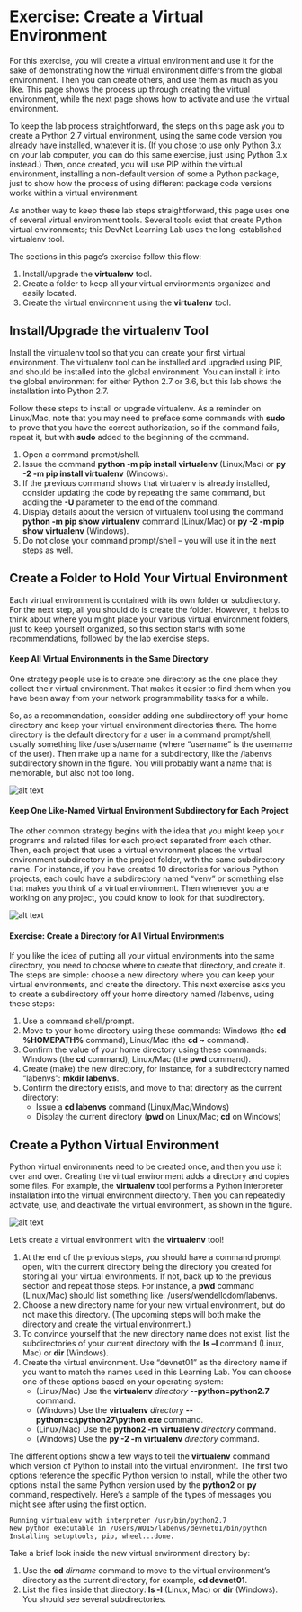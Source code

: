 # Exercise: Create a Virtual Environment

For this exercise, you will create a virtual environment and use it for the sake of demonstrating how the virtual environment differs from the global environment. Then you can create others, and use them as much as you like. This page shows the process up through creating the virtual environment, while the next page shows how to activate and use the virtual environment.

To keep the lab process straightforward, the steps on this page ask you to create a Python 2.7 virtual environment, using the same code version you already have installed, whatever it is. (If you chose to use only Python 3.x on your lab computer, you can do this same exercise, just using Python 3.x instead.) Then, once created, you will use PIP within the virtual environment, installing a non-default version of some a Python package, just to show how the process of using different package code versions works within a virtual environment.

As another way to keep these lab steps straightforward, this page uses one of several virtual environment tools. Several tools exist that create Python virtual environments; this DevNet Learning Lab uses the long-established virtualenv tool.

The sections in this page’s exercise follow this flow:

1.  Install/upgrade the **virtualenv** tool.
2.  Create a folder to keep all your virtual environments organized and easily located.
3.  Create the virtual environment using the **virtualenv** tool.

## Install/Upgrade the virtualenv Tool

Install the virtualenv tool so that you can create your first virtual environment. The virtualenv tool can be installed and upgraded using PIP, and should be installed into the global environment. You can install it into the global environment for either Python 2.7 or 3.6, but this lab shows the installation into Python 2.7.

Follow these steps to install or upgrade virtualenv. As a reminder on Linux/Mac, note that you may need to preface some commands with **sudo** to prove that you have the correct authorization, so if the command fails, repeat it, but with **sudo** added to the beginning of the command.

1.  Open a command prompt/shell.
2.  Issue the command **python -m pip install virtualenv** (Linux/Mac) or **py -2 -m pip install virtualenv** (Windows).
3.  If the previous command shows that virtualenv is already installed, consider updating the code by repeating the same command, but adding the **-U** parameter to the end of the command.
4.  Display details about the version of virtualenv tool using the command **python -m pip show virtualenv** command (Linux/Mac) or **py -2 -m pip show virtualenv** (Windows).
5.  Do not close your command prompt/shell – you will use it in the next steps as well.

## Create a Folder to Hold Your Virtual Environment

Each virtual environment is contained with its own folder or subdirectory. For the next step, all you should do is create the folder. However, it helps to think about where you might place your various virtual environment folders, just to keep yourself organized, so this section starts with some recommendations, followed by the lab exercise steps.

#### Keep All Virtual Environments in the Same Directory

One strategy people use is to create one directory as the one place they collect their virtual environment. That makes it easier to find them when you have been away from your network programmability tasks for a while.

So, as a recommendation, consider adding one subdirectory off your home directory and keep your virtual environment directories there. The home directory is the default directory for a user in a command prompt/shell, usually something like /users/username (where “username” is the username of the user). Then make up a name for a subdirectory, like the /labenvs subdirectory shown in the figure. You will probably want a name that is memorable, but also not too long.

![alt text](/posts/files/02-pip-ve-02-home-lab-pip-virtual-environment/assets/images/Desktop-2-09.png)

#### Keep One Like-Named Virtual Environment Subdirectory for Each Project

The other common strategy begins with the idea that you might keep your programs and related files for each project separated from each other. Then, each project that uses a virtual environment places the virtual environment subdirectory in the project folder, with the same subdirectory name. For instance, if you have created 10 directories for various Python projects, each could have a subdirectory named “venv” or something else that makes you think of a virtual environment. Then whenever you are working on any project, you could know to look for that subdirectory.

![alt text](/posts/files/02-pip-ve-02-home-lab-pip-virtual-environment/assets/images/Desktop-2-10.png)

#### Exercise: Create a Directory for All Virtual Environments

If you like the idea of putting all your virtual environments into the same directory, you need to choose where to create that directory, and create it. The steps are simple: choose a new directory where you can keep your virtual environments, and create the directory. This next exercise asks you to create a subdirectory off your home directory named /labenvs, using these steps:

1.  Use a command shell/prompt.
2.  Move to your home directory using these commands: Windows (the **cd %HOMEPATH%** command), Linux/Mac (the **cd ~** command).
3.  Confirm the value of your home directory using these commands: Windows (the **cd** command), Linux/Mac (the **pwd** command).
4.  Create (make) the new directory, for instance, for a subdirectory named “labenvs”: **mkdir labenvs**.
5.  Confirm the directory exists, and move to that directory as the current directory:
    - Issue a **cd labenvs** command (Linux/Mac/Windows)
    - Display the current directory (**pwd** on Linux/Mac; **cd** on Windows)

## Create a Python Virtual Environment

Python virtual environments need to be created once, and then you use it over and over. Creating the virtual environment adds a directory and copies some files. For example, the **virtualenv** tool performs a Python interpreter installation into the virtual environment directory. Then you can repeatedly activate, use, and deactivate the virtual environment, as shown in the figure.

![alt text](/posts/files/02-pip-ve-02-home-lab-pip-virtual-environment/assets/images/Desktop-2-11.png)

Let’s create a virtual environment with the **virtualenv** tool!

1.  At the end of the previous steps, you should have a command prompt open, with the current directory being the directory you created for storing all your virtual environments. If not, back up to the previous section and repeat those steps. For instance, a **pwd** command (Linux/Mac) should list something like: /users/wendellodom/labenvs.
2.  Choose a new directory name for your new virtual environment, but do not make this directory. (The upcoming steps will both make the directory and create the virtual environment.)
3.  To convince yourself that the new directory name does not exist, list the subdirectories of your current directory with the **ls –l** command (Linux, Mac) or **dir** (Windows).
4.  Create the virtual environment. Use “devnet01” as the directory name if you want to match the names used in this Learning Lab. You can choose one of these options based on your operating system:
    - (Linux/Mac) Use the **virtualenv** *directory* **--python=python2.7** command.
    - (Windows) Use the **virtualenv** *directory* **--python=c:\\python27\\python.exe** command.
    - (Linux/Mac) Use the **python2 -m virtualenv** *directory* command.
    - (Windows) Use the **py -2 -m virtualenv** *directory* command.

The different options show a few ways to tell the **virtualenv** command which version of Python to install into the virtual environment. The first two options reference the specific Python version to install, while the other two options install the same Python version used by the **python2** or **py** command, respectively. Here’s a sample of the types of messages you might see after using the first option.
```
Running virtualenv with interpreter /usr/bin/python2.7
New python executable in /Users/WO15/labenvs/devnet01/bin/python
Installing setuptools, pip, wheel...done.
```
Take a brief look inside the new virtual environment directory by:

  1.  Use the **cd** *dirname* command to move to the virtual environment’s directory as the current directory, for example, **cd devnet01**.
  2.  List the files inside that directory: **ls -l** (Linux, Mac) or **dir** (Windows). You should see several subdirectories.
